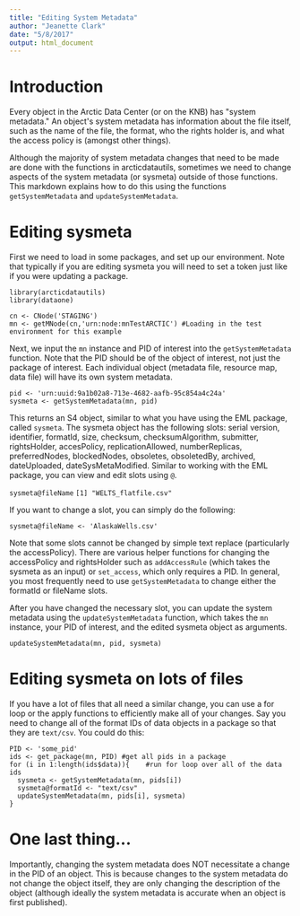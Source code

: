 ```yaml
---
title: "Editing System Metadata"
author: "Jeanette Clark"
date: "5/8/2017"
output: html_document
---
```


# Introduction
Every object in the Arctic Data Center (or on the KNB) has "system metadata." An object's system metadata has information about the file itself, such as the name of the file, the format, who the rights holder is, and what the access policy is (amongst other things).

Although the majority of system metadata changes that need to be made are done with the functions in arcticdatautils, sometimes we need to change aspects of the system metadata (or sysmeta) outside of those functions. This markdown explains how to do this using the functions `getSystemMetadata` and `updateSystemMetadata`.

# Editing sysmeta

First we need to load in some packages, and set up our environment. Note that typically if you are editing sysmeta you will need to set a token just like if you were updating a package.

```{r setup}
library(arcticdatautils)
library(dataone)

cn <- CNode('STAGING')
mn <- getMNode(cn,'urn:node:mnTestARCTIC') #Loading in the test environment for this example
```

Next, we input the `mn` instance and PID of interest into the `getSystemMetadata` function. Note that the PID should be of the object of interest, not just the package of interest. Each individual object (metadata file, resource map, data file) will have its own system metadata.

```{r getsysmeta, eval=FALSE}
pid <- 'urn:uuid:9a1b02a8-713e-4682-aafb-95c854a4c24a'
sysmeta <- getSystemMetadata(mn, pid)
```

This returns an S4 object, similar to what you have using the EML package, called `sysmeta`. The sysmeta object has the following slots:
serial version, identifier, formatId, size, checksum, checksumAlgorithm, submitter, rightsHolder, accesPolicy, replicationAllowed, numberReplicas, preferredNodes, blockedNodes, obsoletes, obsoletedBy, archived, dateUploaded, dateSysMetaModified. Similar to working with the EML package, you can view and edit slots using `@`. 

`sysmeta@fileName`
`[1] "WELTS_flatfile.csv"`

If you want to change a slot, you can simply do the following:
```{r change slot, eval = FALSE}
sysmeta@fileName <- 'AlaskaWells.csv'
```

Note that some slots cannot be changed by simple text replace (particularly the accessPolicy). There are various helper functions for changing the accessPolicy and rightsHolder such as `addAccessRule` (which takes the sysmeta as an input) or `set_access`, which only requires a PID. In general, you most frequently need to use `getSystemMetadata` to change either the formatId or fileName slots.

After you have changed the necessary slot, you can update the system metadata using the `updateSystemMetadata` function, which takes the `mn` instance, your PID of interest, and the edited sysmeta object as arguments.

```{r getsysmeta, eval=FALSE}
updateSystemMetadata(mn, pid, sysmeta)
```

# Editing sysmeta on lots of files

If you have a lot of files that all need a similar change, you can use a for loop or the apply functions to efficiently make all of your changes. Say you need to change all of the format IDs of data objects in a package so that they are `text/csv`. You could do this:

```{r getsysmeta, eval=FALSE}
PID <- 'some_pid'
ids <- get_package(mn, PID) #get all pids in a package
for (i in 1:length(ids$data)){    #run for loop over all of the data ids
  sysmeta <- getSystemMetadata(mn, pids[i])
  sysmeta@formatId <- "text/csv"
  updateSystemMetadata(mn, pids[i], sysmeta)
}
```

# One last thing...

Importantly, changing the system metadata does NOT necessitate a change in the PID of an object. This is because changes to the system metadata do not change the object itself, they are only changing the description of the object (although ideally the system metadata is accurate when an object is first published). 


